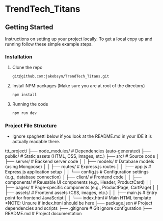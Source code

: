 # TrendTech_Titans
## Getting Started

Instructions on setting up your project locally.
To get a local copy up and running follow these simple example steps.

### Installation

1. Clone the repo
   ```sh
   git@github.com:jakobsym/TrendTech_Titans.git
   ```
2. Install NPM packages (Make sure you are at root of the directory)
   ```sh
   npm install
   ```
3. Running the code
   ```sh
   npm run dev
   ```

### Project File Structure
* Ignore spaghetti below if you look at the README.md in your IDE it is actually readable there.

ttt_project/
  ├── node_modules/       # Dependencies (auto-generated)
  ├── public/             # Static assets (HTML, CSS, images, etc.)
  ├── src/                # Source code
  │   ├── server/         # Backend server code
  │   │   ├── models/     # Database models (using Mongoose)
  │   │   ├── routes/     # Express.js routes
  │   │   ├── app.js      # Express.js application setup
  │   │   └── config.js   # Configuration settings (e.g., database connection)
  │   ├── client/         # Frontend code
  │   │   ├── components/ # Reusable UI components (e.g., Header, ProductCard)
  │   │   ├── pages/      # Page-specific components (e.g., ProductPage, CartPage)
  │   │   ├── assets/     # Frontend assets (CSS, images, etc.)
  │   │   ├── main.js     # Entry point for frontend JavaScript
  │   │   └── index.html  # Main HTML template *NOTE: Unsure if index.html should be here
  ├── package.json        # Project dependencies and scripts
  ├── .gitignore          # Git ignore configuration
  ├── README.md           # Project documentation
 
